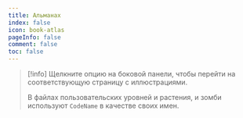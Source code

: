 ```yaml
---
title: Альманах
index: false
icon: book-atlas
pageInfo: false
comment: false
toc: false
---
```


> [!info]
> Щелкните опцию на боковой панели, чтобы перейти на соответствующую страницу с иллюстрациями.
>
> В файлах пользовательских уровней и растения, и зомби используют `CodeName` в качестве своих имен.

<script setup>
    import { onMounted } from 'vue';
    onMounted(() => {
        (window.adsbygoogle = window.adsbygoogle || []).push({});
    })
</script>

<Catalog />

<ins class="adsbygoogle"
     style="display:block"
     data-ad-client="ca-pub-7637695321442015"
     data-ad-slot="7113006248"
     data-ad-format="auto"
     data-full-width-responsive="true">
</ins>